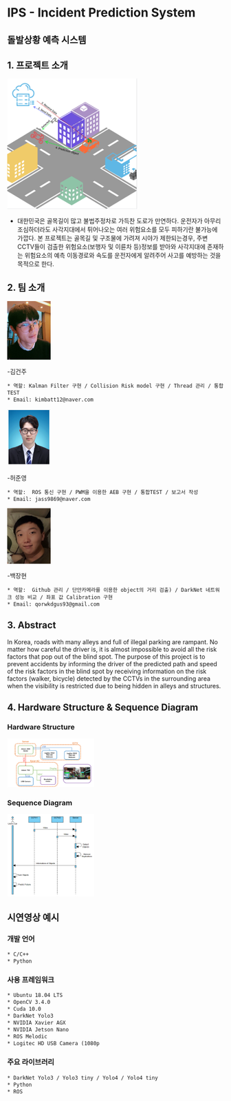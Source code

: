 # IPS - Incident Prediction System

## 돌발상황 예측 시스템



## 1. 프로젝트 소개
<img src =./picture/프로젝트소개_v2.png width="60%" height="60%">


- 대한민국은 골목길이 많고 불법주정차로 가득찬 도로가 만연하다. 운전자가 아무리 조심하더라도 사각지대에서 튀어나오는 여러 위험요소를 모두 피하기란 불가능에 가깝다. 본 프로젝트는 골목길 및 구조물에 가려져 시야가 제한되는경우, 주변 CCTV들이 검출한 위험요소(보행자 및 이륜차 등)정보를 받아와 사각지대에 존재하는 위험요소의 예측 이동경로와 속도를 운전자에게 알려주어 사고를 예방하는 것을 목적으로 한다.   




## 2. 팀 소개


<img src =./picture/건주.jpg width="20%" height="20%">

-김건주
````
* 역할: Kalman Filter 구현 / Collision Risk model 구현 / Thread 관리 / 통합TEST
* Email: kimbatt12@naver.com
````

<img src =./picture/준영.png width="20%" height="20%">

-허준영
````
* 역할:  ROS 통신 구현 / PWM을 이용한 AEB 구현 / 통합TEST / 보고서 작성
* Email: jass9869@naver.com
````


<img src =./picture/장현.jpg width="20%" height="20%">

-백장현
````
* 역할:  Github 관리 / 단안카메라를 이용한 object의 거리 검출) / DarkNet 네트워크 성능 비교 / 좌표 값 Calibration 구현
* Email: qorwkdgus93@gmail.com
````




## 3. Abstract

In Korea, roads with many alleys and full of illegal parking are rampant. No matter how careful the driver is, it is almost impossible to avoid all the risk factors that pop out of the blind spot. The purpose of this project is to prevent accidents by informing the driver of the predicted path and speed of the risk factors in the blind spot by receiving information on the risk factors (walker, bicycle) detected by the CCTVs in the surrounding area when the visibility is restricted due to being hidden in alleys and structures. 




## 4. Hardware Structure & Sequence Diagram


   ### Hardware Structure
   <img src =./picture/하드웨어구성도_v2.png width="40%" height="40%">



   ### Sequence Diagram
   <img src =./picture/시퀀스다이어그램_v2.png width="40%" height="40%">
   
   
   
## 시연영상 예시



### 개발 언어
````
* C/C++
* Python
````

### 사용 프레임워크
````
* Ubuntu 18.04 LTS
* OpenCV 3.4.0
* Cuda 10.0
* DarkNet Yolo3
* NVIDIA Xavier AGX
* NVIDIA Jetson Nano
* ROS Melodic
* Logitec HD USB Camera (1080p
````
   
### 주요 라이브러리 
````
* DarkNet Yolo3 / Yolo3 tiny / Yolo4 / Yolo4 tiny
* Python
* ROS
````

  
<!--
## 4. 기타
-->
